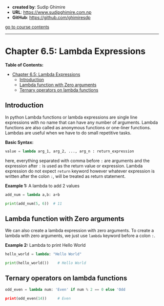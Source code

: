 - **created by**: Sudip Ghimire
- **URL**: https://www.sudipghimire.com.np
- **GitHub**: https://github.com/ghimiresdp

[go to course contents](https://github.com/ghimiresdp/python-level1/)
<hr>

# Chapter 6.5: Lambda Expressions

**Table of Contents:**
- [Chapter 6.5: Lambda Expressions](#chapter-65-lambda-expressions)
    - [Introduction](#introduction)
    - [Lambda function with Zero arguments](#lambda-function-with-zero-arguments)
    - [Ternary operators on lambda functions](#ternary-operators-on-lambda-functions)

## Introduction

In python Lambda functions or lambda expressions are single line expressions
with no name that can have any number of arguments. Lambda functions are also
called as anonymous functions or one-liner functions. Lambdas are useful when
we have to do small repetitive tasks.

**Basic Syntax:**
```python
value = lambda arg_1, arg_2, ..., arg_n : return_expression
```

here, everything separated with comma before `:` are arguments and the
expression after `:` is used as the return value or expression. Lambda
expression do not expect `return` keyword however whatever expression is
written after the colon `:`, will be treated as return statement.


**Example 1:** A lambda to add 2 values

```python
add_num = lambda a,b: a+b

print(add_num(5, 6))  # 11
```

## Lambda function with Zero arguments

We can also create a lambda expression with zero arguments. To create a lambda
with zero arguments, we just use `lambda` keyword before a colon `:`.

**Example 2:** Lambda to print Hello World

```python
hello_world = lambda: "Hello World"

print(hello_world())    # Hello World
```

## Ternary operators on lambda functions

```python
odd_even = lambda num: 'Even' if num % 2 == 0 else 'Odd

print(odd_even(14))     # Even
```
